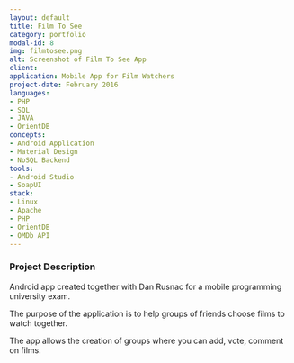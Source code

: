 ```yaml
---
layout: default
title: Film To See
category: portfolio
modal-id: 8
img: filmtosee.png
alt: Screenshot of Film To See App
client: 
application: Mobile App for Film Watchers
project-date: February 2016
languages:
- PHP
- SQL
- JAVA
- OrientDB
concepts:
- Android Application
- Material Design
- NoSQL Backend
tools:
- Android Studio
- SoapUI
stack:
- Linux
- Apache
- PHP
- OrientDB
- OMDb API
---
```


### Project Description

Android app created together with Dan Rusnac for a mobile programming university exam.

The purpose of the application is to help groups of friends choose films to watch together.

The app allows the creation of  groups where you can add, vote, comment on films.